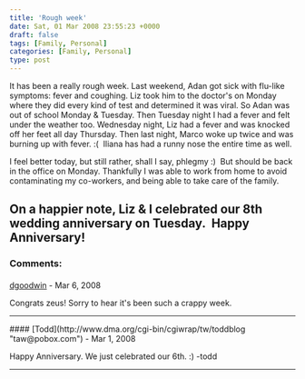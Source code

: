 ```yaml
---
title: 'Rough week'
date: Sat, 01 Mar 2008 23:55:23 +0000
draft: false
tags: [Family, Personal]
categories: [Family, Personal]
type: post
---
```


It has been a really rough week. Last weekend, Adan got sick with flu-like symptoms: fever and coughing. Liz took him to the doctor's on Monday where they did every kind of test and determined it was viral. So Adan was out of school Monday & Tuesday. Then Tuesday night I had a fever and felt under the weather too. Wednesday night, Liz had a fever and was knocked off her feet all day Thursday. Then last night, Marco woke up twice and was burning up with fever. :(  Iliana has had a runny nose the entire time as well.

I feel better today, but still rather, shall I say, phlegmy :)  But should be back in the office on Monday. Thankfully I was able to work from home to avoid contaminating my co-workers, and being able to take care of the family.

On a happier note, Liz & I celebrated our 8th wedding anniversary on Tuesday.  Happy Anniversary!
---
### Comments:
####
[dgoodwin]( "dgoodwin@dangerouslyinc.com") - <time datetime="2008-03-01 21:40:34">Mar 6, 2008</time>

Congrats zeus! Sorry to hear it's been such a crappy week.
<hr />
####
[Todd](http://www.dma.org/cgi-bin/cgiwrap/tw/toddblog "taw@pobox.com") - <time datetime="2008-03-03 10:28:10">Mar 1, 2008</time>

Happy Anniversary. We just celebrated our 6th. :) -todd
<hr />
